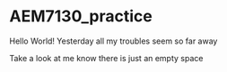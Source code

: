 # AEM7130_practice

Hello World! Yesterday all my troubles seem so far away

Take a look at me know there is just an empty space